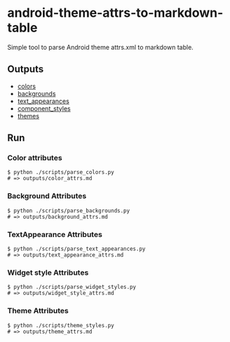 # android-theme-attrs-to-markdown-table
Simple tool to parse Android theme attrs.xml to markdown table.

## Outputs
- [colors](https://github.com/konifar/android-theme-attrs-to-markdown-table/blob/master/outputs/color_attrs.md)
- [backgrounds](https://github.com/konifar/android-theme-attrs-to-markdown-table/blob/master/outputs/background_attrs.md)
- [text_appearances](https://github.com/konifar/android-theme-attrs-to-markdown-table/blob/master/outputs/textappearance_attrs.md)
- [component_styles](https://github.com/konifar/android-theme-attrs-to-markdown-table/blob/master/outputs/widget_style_attrs.md)
- [themes](https://github.com/konifar/android-theme-attrs-to-markdown-table/blob/master/outputs/theme_attrs.md)

## Run
### Color attributes
```shell
$ python ./scripts/parse_colors.py
# => outputs/color_attrs.md
```

### Background Attributes
```shell
$ python ./scripts/parse_backgrounds.py
# => outputs/background_attrs.md
```

### TextAppearance Attributes
```shell
$ python ./scripts/parse_text_appearances.py
# => outputs/text_appearance_attrs.md
```

### Widget style Attributes
```shell
$ python ./scripts/parse_widget_styles.py
# => outputs/widget_style_attrs.md
```

### Theme Attributes
```shell
$ python ./scripts/theme_styles.py
# => outputs/theme_attrs.md
```
